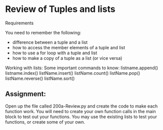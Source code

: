 # Review of Tuples and lists

Requirements

You need to remember the following:
* difference between a tuple and a list
* how to access the member elements of a tuple and list
* how to use a for loop with a tuple and list
* how to make a copy of a tuple as a list (or vice versa)

Working with lists:
Some important commands to know:
listname.append()
listname.index()
listName.insert()
listName.count()
listName.pop()
listName.reverse()
listName.sort()

## Assignment:
Open up the file called 200a-Review.py and create the code to make each function work.  You will need to create your own function calls in the main block to test out your functions.  You may use the existing lists to test your functions, or create some of your own.
